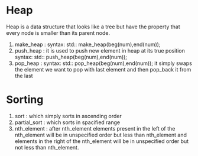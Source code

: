 # Heap 
Heap is a data structure that looks like a tree but have the property that every node is smaller than its parent node.
1. make_heap : 
syntax: std:: make_heap(beg(num),end(num));
2. push_heap : it is used to push new element in heap at its true position 
syntax: std:: push_heap(beg(num),end(num));
3. pop_heap :
syntax: std:: pop_heap(beg(num),end(num));
it simply swaps the element we want to pop with last element and then pop_back it from the last

# Sorting 
1. sort :
which simply sorts in ascending order
2. partial_sort :
which sorts in spacified range
3. nth_element :
after nth_element elements present in the left of the nth_element will be in unspecified order but less than nth_element and elements in the right of the nth_element will be in unspecified order but not less than nth_element.
